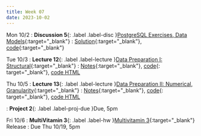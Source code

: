 ```yaml
---
title: Week 07
date: 2023-10-02
---
```


Mon 10/2
: **Discussion 5**{: .label .label-disc }[PostgreSQL Exercises, Data Models](https://drive.google.com/file/d/13kf34OXc_6IZBDrliyXhM4YcVAejOTkr/view?usp=sharing){:target="\_blank"}
  : [Solution](https://drive.google.com/file/d/1KPzKhfanYrxAmcXFLr1L_tXxLv2T9ViK/view?usp=drive_link){:target="\_blank"}, [code](https://data101.datahub.berkeley.edu/hub/user-redirect/git-pull?repo=https%3A%2F%2Fgithub.com%2Fcal-data-eng%2Ffa23-materials&urlpath=lab%2Ftree%2Ffa23-materials%2Fdisc%2Fdisc05%2Fdisc05.ipynb&branch=main){:target="\_blank"}

Tue 10/3
: **Lecture 12**{: .label .label-lecture }[Data Preparation I: Structural](https://docs.google.com/presentation/d/1LtRhc8adpAE-ekaDFhAyQmtkfuRrMpLAI5dSZBNieig/edit?usp=sharing){:target="\_blank"}
  : [Notes](https://drive.google.com/file/d/1SKZzPuxb-ONTA-7nnNoErgVWQKWS3Dsb/view?usp=sharing){:target="\_blank"}, [code](https://data101.datahub.berkeley.edu/hub/user-redirect/git-pull?repo=https%3A%2F%2Fgithub.com%2Fcal-data-eng%2Ffa23-materials&urlpath=lab%2Ftree%2Ffa23-materials%2Flecture%2Flec12%2Flec12.ipynb&branch=main){: target="\_blank"}, [code HTML]({{site.base_url}}resources/assets/lectures/lec12/lec12.html)

Thu 10/5
: **Lecture 13**{: .label .label-lecture }[Data Preparation II: Numerical, Granularity](https://docs.google.com/presentation/d/19Nsksm89k8NBap9rwINJJFJeZCDSmF-feM6o0mz868c/edit?usp=sharing){:target="\_blank"}
  : [Notes](https://drive.google.com/file/d/1Q-WxPzRVfMj83HjSfxlYC4qDV22TgNVc/view?usp=drive_link){:target="\_blank"}, [code](https://data101.datahub.berkeley.edu/hub/user-redirect/git-pull?repo=https%3A%2F%2Fgithub.com%2Fcal-data-eng%2Ffa23-materials&urlpath=lab%2Ftree%2Ffa23-materials%2Flecture%2Flec13%2Flec13.ipynb&branch=main){: target="\_blank"}, [code HTML]({{site.base_url}}resources/assets/lectures/lec13/lec13.html)

: **Project 2**{: .label .label-proj-due }Due, 5pm

Fri 10/6
: **MultiVitamin 3**{: .label .label-hw }[Multivitamin 3](https://www.gradescope.com/courses/576229/assignments/3486956){:target="\_blank"} Release
  : Due Thu 10/19, 5pm
